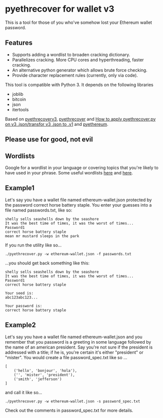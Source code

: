# pyethrecover for wallet v3
This is a tool for those of you who've somehow lost your Ethereum wallet password.

## Features
- Supports adding a wordlist to broaden cracking dictionary.
- Parallelizes cracking. More CPU cores and hyperthreading, faster cracking.
- An alternative python generator which allows brute force checking.
- Provide character replacement rules (currently, only via code).

This tool is compatible with Python 3. It depends on the following libraries

- joblib
- bitcoin
- json
- itertools

Based on [pyethrecoverv3](https://github.com/danielchalef/pyethrecoverv3), [pyethrecover](https://github.com/burjorjee/pyethrecover) and [How to apply pyethrecover.py on v3 .json/transfor v3 .json to .v1](http://ethereum.stackexchange.com/questions/6845/how-to-apply-pyethrecover-py-on-v3-json-transfor-v3-json-to-v1/12249#12249) and [pyethereum](https://github.com/ethereum/pyethereum).

## Please use for good, not evil

## Wordlists
Google for a wordlist in your language or covering topics that you're likely to have used in your phrase. Some useful wordlists [here](http://ftp.icm.edu.pl/packages/wordlists/) and [here](https://wiki.skullsecurity.org/Passwords).


## Example1

Let's say you have a wallet file named ethereum-wallet.json protected by the password correct horse battery staple. You enter your guesses into a file named passwords.txt, like so:

    shelly sells seashells down by the seashore
    It was the best time of times, it was the worst of times...
    Password1
    correct horse battery staple
    mean mr mustard sleeps in the park

If you run the utility like so...

    ./pyethrecover.py -w ethereum-wallet.json -f passwords.txt

...you should get back something like this:

    shelly sells seashells down by the seashore
    It was the best time of times, it was the worst of times...
    Password1
    correct horse battery staple
    
    Your seed is:
    abc123abc123...
    
    Your password is:
    correct horse battery staple

## Example2

Let's say you have a wallet file named ethereum-wallet.json and you remember that you password is a greeting in some language followed by the name of an american president. Say you're not sure if the president is addressed with a title; if he is, you're certain it's either "president" or "mister". You would create a file password_spec.txt like so ...

    [
        ('hello', 'bonjour', 'hola'),
        ('', 'mister', 'president'),
        ('smith', 'jefferson')
    ]

and call it like so...

    ./pyethrecover.py -w ethereum-wallet.json -s password_spec.txt

Check out the comments in password_spec.txt for more details.
